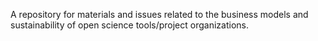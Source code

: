 A repository for materials and issues related to the business models and sustainability of open science tools/project organizations.
